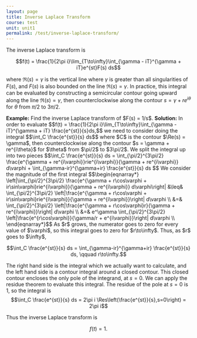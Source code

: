 ```yaml
---
layout: page
title: Inverse Laplace Transform
course: test
unit: unit1
permalink: /test/inverse-laplace-transform/
---
```


The inverse Laplace transform is 

$$f(t) = \frac{1}{2\pi i}\lim_{T\to\infty}\int_{\gamma - iT}^{\gamma + iT}e^{st}F(s) ds$$

where $\Re(s) = \gamma$ is the vertical line where $\gamma$ is greater than all singularities of $F(s)$, and $F(s)$ is also bounded on the line $\Re(s) = \gamma$. In practice, this integral can be evaluated by constructing a semicircular contour going upward along the line $\Re(s) = \gamma$, then counterclockwise along the contour $s = \gamma + re^{i\theta}$ for $\theta$ from $\pi/2$ to $3\pi/2$. 



<div class="example">
<b>Example:</b> Find the inverse Laplace transform of $F(s) = 1/s$. 
<b>Solution:</b> In order to evaluate 
$$f(t) = \frac{1}{2\pi i}\lim_{T\to\infty}\int_{\gamma - iT}^{\gamma + iT} \frac{e^{st}}{s}ds,$$
we need to consider doing the integral 
$$\int_C \frac{e^{st}}{s} ds$$
where $C$ is the contour $\Re(s) = \gamma$, then counterclockwise along the contour $s = \gamma + re^{i\theta}$ for $\theta$ from $\pi/2$ to $3\pi/2$. We split the integral up into two pieces
$$\int_C \frac{e^{st}}{s} ds = \int_{\pi/2}^{3\pi/2} \frac{e^{\gamma + re^{i\varphi}}rie^{i\varphi}}{\gamma + re^{i\varphi}} d\varphi + \int_{\gamma-ir}^{\gamma+ir} \frac{e^{st}}{s} ds $$
We consider the magnitude of the first integral 
$$\begin{eqnarray*}
\left|\int_{\pi/2}^{3\pi/2} \frac{e^{\gamma + r\cos\varphi + ir\sin\varphi}rie^{i\varphi}}{\gamma + re^{i\varphi}} d\varphi\right| &\leq& \int_{\pi/2}^{3\pi/2} \left|\frac{e^{\gamma + r\cos\varphi + ir\sin\varphi}rie^{i\varphi}}{\gamma + re^{i\varphi}}\right| d\varphi \\
&=& \int_{\pi/2}^{3\pi/2} \left|\frac{e^{\gamma + r\cos\varphi}r}{\gamma + re^{i\varphi}}\right| d\varphi \\
&=& e^\gamma \int_{\pi/2}^{3\pi/2} \left|\frac{e^{r\cos\varphi}}{\gamma/r + e^{i\varphi}}\right| d\varphi \\
\end{eqnarray*}$$
As $r$ grows, the numerator goes to zero for every value of $\varphi$, so this integral goes to zero for $r\to\infty$. Thus, as $r$ goes to $\infty$, 

$$\int_C \frac{e^{st}}{s} ds = \int_{\gamma-ir}^{\gamma+ir} \frac{e^{st}}{s} ds, \qquad r\to\infty.$$

The right hand side is the integral which we actually want to calculate, and the left hand side is a contour integral around a closed contour. This closed contour encloses the only pole of the integrand, at $s = 0$. We can apply the residue theorem to evaluate this integral. The residue of the pole at $s = 0$ is $1$, so the integral is 
$$\int_C \frac{e^{st}}{s} ds = 2\pi i \Res\left(\frac{e^{st}}{s},s=0\right) = 2\pi i$$

Thus the inverse Laplace transform is 

$$f(t) = 1.$$
</div>
